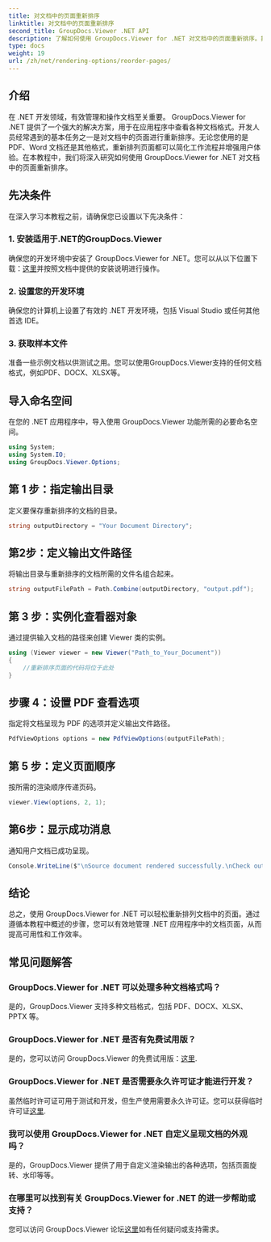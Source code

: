 ```yaml
---
title: 对文档中的页面重新排序
linktitle: 对文档中的页面重新排序
second_title: GroupDocs.Viewer .NET API
description: 了解如何使用 GroupDocs.Viewer for .NET 对文档中的页面重新排序。按照我们的分步教程进行无缝文档管理。
type: docs
weight: 19
url: /zh/net/rendering-options/reorder-pages/
---
```

## 介绍
在 .NET 开发领域，有效管理和操作文档至关重要。 GroupDocs.Viewer for .NET 提供了一个强大的解决方案，用于在应用程序中查看各种文档格式。开发人员经常遇到的基本任务之一是对文档中的页面进行重新排序。无论您使用的是 PDF、Word 文档还是其他格式，重新排列页面都可以简化工作流程并增强用户体验。在本教程中，我们将深入研究如何使用 GroupDocs.Viewer for .NET 对文档中的页面重新排序。
## 先决条件
在深入学习本教程之前，请确保您已设置以下先决条件：
### 1. 安装适用于.NET的GroupDocs.Viewer
确保您的开发环境中安装了 GroupDocs.Viewer for .NET。您可以从以下位置下载：[这里](https://releases.groupdocs.com/viewer/net/)并按照文档中提供的安装说明进行操作。
### 2. 设置您的开发环境
确保您的计算机上设置了有效的 .NET 开发环境，包括 Visual Studio 或任何其他首选 IDE。
### 3. 获取样本文件
准备一些示例文档以供测试之用。您可以使用GroupDocs.Viewer支持的任何文档格式，例如PDF、DOCX、XLSX等。

## 导入命名空间
在您的 .NET 应用程序中，导入使用 GroupDocs.Viewer 功能所需的必要命名空间。

```csharp
using System;
using System.IO;
using GroupDocs.Viewer.Options;
```
## 第 1 步：指定输出目录
定义要保存重新排序的文档的目录。
```csharp
string outputDirectory = "Your Document Directory";
```
## 第2步：定义输出文件路径
将输出目录与重新排序的文档所需的文件名组合起来。
```csharp
string outputFilePath = Path.Combine(outputDirectory, "output.pdf");
```
## 第 3 步：实例化查看器对象
通过提供输入文档的路径来创建 Viewer 类的实例。
```csharp
using (Viewer viewer = new Viewer("Path_to_Your_Document"))
{
    //重新排序页面的代码将位于此处
}
```
## 步骤 4：设置 PDF 查看选项
指定将文档呈现为 PDF 的选项并定义输出文件路径。
```csharp
PdfViewOptions options = new PdfViewOptions(outputFilePath);
```
## 第 5 步：定义页面顺序
按所需的渲染顺序传递页码。
```csharp
viewer.View(options, 2, 1);
```
## 第6步：显示成功消息
通知用户文档已成功呈现。
```csharp
Console.WriteLine($"\nSource document rendered successfully.\nCheck output in {outputDirectory}.");
```

## 结论
总之，使用 GroupDocs.Viewer for .NET 可以轻松重新排列文档中的页面。通过遵循本教程中概述的步骤，您可以有效地管理 .NET 应用程序中的文档页面，从而提高可用性和工作效率。
## 常见问题解答
### GroupDocs.Viewer for .NET 可以处理多种文档格式吗？
是的，GroupDocs.Viewer 支持多种文档格式，包括 PDF、DOCX、XLSX、PPTX 等。
### GroupDocs.Viewer for .NET 是否有免费试用版？
是的，您可以访问 GroupDocs.Viewer 的免费试用版：[这里](https://releases.groupdocs.com/).
### GroupDocs.Viewer for .NET 是否需要永久许可证才能进行开发？
虽然临时许可证可用于测试和开发，但生产使用需要永久许可证。您可以获得临时许可证[这里](https://purchase.groupdocs.com/temporary-license/).
### 我可以使用 GroupDocs.Viewer for .NET 自定义呈现文档的外观吗？
是的，GroupDocs.Viewer 提供了用于自定义渲染输出的各种选项，包括页面旋转、水印等等。
### 在哪里可以找到有关 GroupDocs.Viewer for .NET 的进一步帮助或支持？
您可以访问 GroupDocs.Viewer 论坛[这里](https://forum.groupdocs.com/c/viewer/9)如有任何疑问或支持需求。
